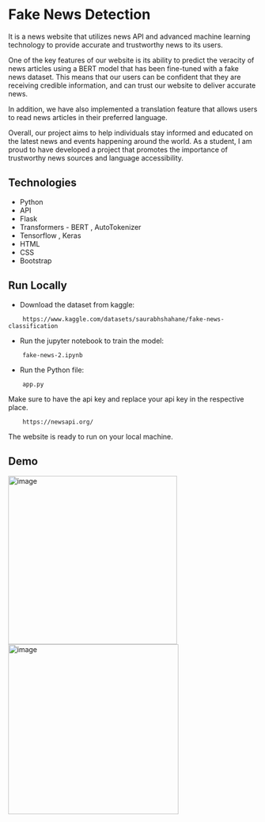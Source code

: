 
# Fake News Detection

It is a news website that utilizes news API and advanced machine learning technology to provide accurate and trustworthy news to its users.

One of the key features of our website is its ability to predict the veracity of news articles using a BERT model that has been fine-tuned with a fake news dataset. This means that our users can be confident that they are receiving credible information, and can trust our website to deliver accurate news.

In addition, we have also implemented a translation feature that allows users to read news articles in their preferred language.

Overall, our project aims to help individuals stay informed and educated on the latest news and events happening around the world. As a student, I am proud to have developed a project that promotes the importance of trustworthy news sources and language accessibility.



## Technologies

- Python
- API
- Flask
- Transformers - BERT , AutoTokenizer
- Tensorflow , Keras
- HTML
- CSS
- Bootstrap


## Run Locally

* Download the dataset from kaggle: 
```
    https://www.kaggle.com/datasets/saurabhshahane/fake-news-classification
```
* Run the jupyter notebook to train the model:
```
    fake-news-2.ipynb
```
* Run the Python file:
```
    app.py
```
Make sure to have the api key and replace your api key in the respective place.
```
    https://newsapi.org/
```

The website is ready to run on your local machine.



## Demo

<img width="341" alt="image" src="https://user-images.githubusercontent.com/76238641/229185798-7edeb6a8-57e5-470f-b476-4229e0e1d4ff.png">


<img width="344" alt="image" src="https://user-images.githubusercontent.com/76238641/229189077-8c1dfba5-cea4-453a-b1e4-63baffaff4ab.png">
